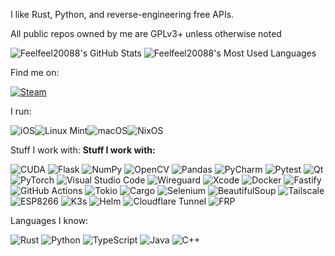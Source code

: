 I like Rust, Python, and reverse-engineering free APIs.

All public repos owned by me are GPLv3+ unless otherwise noted

<img src="https://github-readme-stats.vercel.app/api?username=Feelfeel20088&theme=react&show_icons=true&hide_border=false&count_private=true" alt="Feelfeel20088's GitHub Stats" /> <img src="https://github-readme-stats.vercel.app/api/top-langs/?username=Feelfeel20088&theme=react&show_icons=true&hide_border=false&count_private=true" alt="Feelfeel20088's Most Used Languages" />
<!--[![trophy](https://github-profile-trophy.vercel.app/?username=ryo-ma)](https://github.com/ryo-ma/github-profile-trophy)-->

Find me on:

[![Steam](https://img.shields.io/badge/steam-%23000000.svg?style=for-the-badge&logo=steam&logoColor=white)](https://steamcommunity.com/id/feelfeel2008)

I run:

![iOS](https://img.shields.io/badge/iOS-000000?style=for-the-badge&logo=ios&logoColor=white)![Linux Mint](https://img.shields.io/badge/Linux%20Mint-87CF3E?style=for-the-badge&logo=Linux%20Mint&logoColor=white)![macOS](https://img.shields.io/badge/mac%20os-000000?style=for-the-badge&logo=macos&logoColor=F0F0F0)![NixOS](https://img.shields.io/badge/NIXOS-5277C3.svg?style=for-the-badge&logo=NixOS&logoColor=white)

Stuff I work with:
**Stuff I work with:**

![CUDA](https://img.shields.io/badge/cuda-000000.svg?style=for-the-badge&logo=nVIDIA&logoColor=green)
![Flask](https://img.shields.io/badge/flask-%23000.svg?style=for-the-badge&logo=flask&logoColor=white)
![NumPy](https://img.shields.io/badge/numpy-%23013243.svg?style=for-the-badge&logo=numpy&logoColor=white)
![OpenCV](https://img.shields.io/badge/opencv-%23white.svg?style=for-the-badge&logo=opencv&logoColor=white)
![Pandas](https://img.shields.io/badge/pandas-%23150458.svg?style=for-the-badge&logo=pandas&logoColor=white)
![PyCharm](https://img.shields.io/badge/pycharm-143?style=for-the-badge&logo=pycharm&logoColor=black&color=black&labelColor=green)
![Pytest](https://img.shields.io/badge/pytest-%23ffffff.svg?style=for-the-badge&logo=pytest&logoColor=2f9fe3)
![Qt](https://img.shields.io/badge/Qt-%23217346.svg?style=for-the-badge&logo=Qt&logoColor=white)
![PyTorch](https://img.shields.io/badge/PyTorch-%23EE4C2C.svg?style=for-the-badge&logo=PyTorch&logoColor=white)
![Visual Studio Code](https://img.shields.io/badge/Visual%20Studio%20Code-0078d7.svg?style=for-the-badge&logo=visual-studio-code&logoColor=white)
![Wireguard](https://img.shields.io/badge/wireguard-%2388171A.svg?style=for-the-badge&logo=wireguard&logoColor=white)
![Xcode](https://img.shields.io/badge/Xcode-007ACC?style=for-the-badge&logo=Xcode&logoColor=white)
![Docker](https://img.shields.io/badge/Docker-2496ED?style=for-the-badge&logo=docker&logoColor=white)
![Fastify](https://img.shields.io/badge/Fastify-000000?style=for-the-badge&logo=fastify&logoColor=white)
![GitHub Actions](https://img.shields.io/badge/GitHub%20Actions-2088FF?style=for-the-badge&logo=github-actions&logoColor=white)
![Tokio](https://img.shields.io/badge/Tokio-8B00FF?style=for-the-badge&logo=rust&logoColor=white)
![Cargo](https://img.shields.io/badge/Cargo-000000?style=for-the-badge&logo=rust&logoColor=white)
![Selenium](https://img.shields.io/badge/selenium-43B02A?style=for-the-badge&logo=selenium&logoColor=white)
![BeautifulSoup](https://img.shields.io/badge/BeautifulSoup-000000?style=for-the-badge&logo=python&logoColor=white)
![Tailscale](https://img.shields.io/badge/Tailscale-0046FF?style=for-the-badge&logo=tailscale&logoColor=white)
![ESP8266](https://img.shields.io/badge/ESP8266-3C3C3C?style=for-the-badge&logo=espressif&logoColor=white)
![K3s](https://img.shields.io/badge/K3s-F9A03C?style=for-the-badge&logo=kubernetes&logoColor=white)
![Helm](https://img.shields.io/badge/Helm-0F1689?style=for-the-badge&logo=helm&logoColor=white)
![Cloudflare Tunnel](https://img.shields.io/badge/cloudflared-F38020?style=for-the-badge&logo=cloudflare&logoColor=white)
![FRP](https://img.shields.io/badge/FRP-%23000000.svg?style=for-the-badge&logo=fastapi&logoColor=white&label=Fast%20Reverse%20Proxy)




Languages I know:

![Rust](https://img.shields.io/badge/rust-%23000000.svg?style=for-the-badge&logo=rust&logoColor=white)
![Python](https://img.shields.io/badge/python-3670A0?style=for-the-badge&logo=python&logoColor=ffdd54)
![TypeScript](https://img.shields.io/badge/typescript-%23007ACC.svg?style=for-the-badge&logo=typescript&logoColor=white)
![Java](https://img.shields.io/badge/java-%23ED8B00.svg?style=for-the-badge&logo=openjdk&logoColor=white)
![C++](https://img.shields.io/badge/c++-%2300599C.svg?style=for-the-badge&logo=c%2B%2B&logoColor=white)


